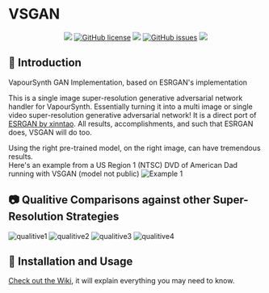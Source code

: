 # VSGAN

<p align="center">
<a href="https://python.org/"><img src="https://img.shields.io/badge/python-3.6%2B-informational?style=flat-square" /></a>
<a href="https://github.com/imPRAGMA/VSGAN/blob/master/LICENSE"><img alt="GitHub license" src="https://img.shields.io/github/license/imPRAGMA/VSGAN?style=flat-square"></a>
<a href="https://www.codacy.com/manual/imPRAGMA/VSGAN?utm_source=github.com&amp;utm_medium=referral&amp;utm_content=imPRAGMA/VSGAN&amp;utm_campaign=Badge_Grade"><img src="https://api.codacy.com/project/badge/Grade/1c7d12d0b4334efaa30c37eec3251b6a"/></a>
<a href="https://github.com/imPRAGMA/VSGAN/issues"><img alt="GitHub issues" src="https://img.shields.io/github/issues/imPRAGMA/VSGAN?style=flat-square"></a>
<a href="http://makeapullrequest.com"><img src="https://img.shields.io/badge/PRs-welcome-brightgreen.svg?style=flat-square"></a>
</p>

## :page_facing_up: Introduction

VapourSynth GAN Implementation, based on ESRGAN's implementation

This is a single image super-resolution generative adversarial network handler for VapourSynth.
Essentially turning it into a multi image or single video super-resolution generative adversarial network!
It is a direct port of [ESRGAN by xinntao](https://github.com/xinntao/ESRGAN).
All results, accomplishments, and such that ESRGAN does, VSGAN will do too.

Using the right pre-trained model, on the right image, can have tremendous results.  
Here's an example from a US Region 1 (NTSC) DVD of American Dad running with VSGAN (model not public)
![Example 1](examples/cmp_1.png)

## :camera: Qualitive Comparisons against other Super-Resolution Strategies
![qualitive1](https://raw.githubusercontent.com/xinntao/ESRGAN/master/figures/qualitative_cmp_01.jpg)
![qualitive2](https://raw.githubusercontent.com/xinntao/ESRGAN/master/figures/qualitative_cmp_02.jpg)
![qualitive3](https://raw.githubusercontent.com/xinntao/ESRGAN/master/figures/qualitative_cmp_03.jpg)
![qualitive4](https://raw.githubusercontent.com/xinntao/ESRGAN/master/figures/qualitative_cmp_04.jpg)

## :wrench: Installation and Usage
[Check out the Wiki](https://github.com/imPRAGMA/VSGAN/wiki), it will explain everything you may need to know.
